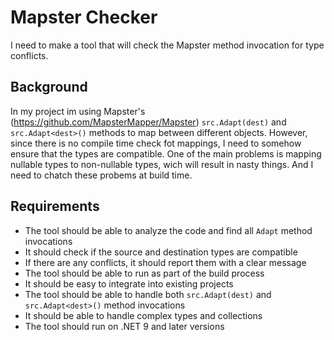 # Mapster Checker

I need to make a tool that will check the Mapster method invocation for type conflicts.

## Background
In my project im using Mapster's (https://github.com/MapsterMapper/Mapster) `src.Adapt(dest)` and `src.Adapt<dest>()` methods to map between different objects. However, since there is no compile time check fot mappings, I need to somehow ensure that the types are compatible. One of the main problems is mapping nullable types to non-nullable types, wich will result in nasty things. And I need to chatch these probems at build time.

## Requirements
- The tool should be able to analyze the code and find all `Adapt` method invocations
- It should check if the source and destination types are compatible
- If there are any conflicts, it should report them with a clear message
- The tool should be able to run as part of the build process
- It should be easy to integrate into existing projects
- The tool should be able to handle both `src.Adapt(dest)` and `src.Adapt<dest>()` method invocations
- It should be able to handle complex types and collections
- The tool should run on .NET 9 and later versions
